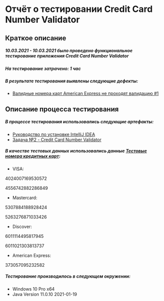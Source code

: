 # Отчёт о тестировании Credit Card Number Validator

## Краткое описание

##### 10.03.2021 - 10.03.2021 было проведено функциональное тестирование приложения Credit Card Number Validator

##### На тестирование затрачено: 1 час

##### В результате тестирования выявлены следующие дефекты:

* [Валидные номера карт American Express не проходят валидацию #1](https://github.com/Diana-QA/Project-1.2/issues/1)

## Описание процесса тестирования

##### В процессе тестирования использовались следующие артефакты:

* [Руководство по установке IntelliJ IDEA](https://github.com/netology-code/javaqa-homeworks/blob/master/intro/idea.md)
* [Задача №2 - Credit Card Number Validator](https://github.com/netology-code/javaqa-homeworks/tree/master/intro)

##### В качестве тестовых данных использовались данные [Тестовые номера кредитных карт](https://www.getcreditcardnumbers.com/):

* VISA:

4024007169530572

4556742882286849

* Mastercard:

5307884188928424

5263276871033426

* Discover:

6011114495817945

6011021303813737

* American Express:

373057095232582

##### Тестирование производилось в следующем окружении:

* Windows 10 Pro x64
* Java Version 11.0.10 2021-01-19

